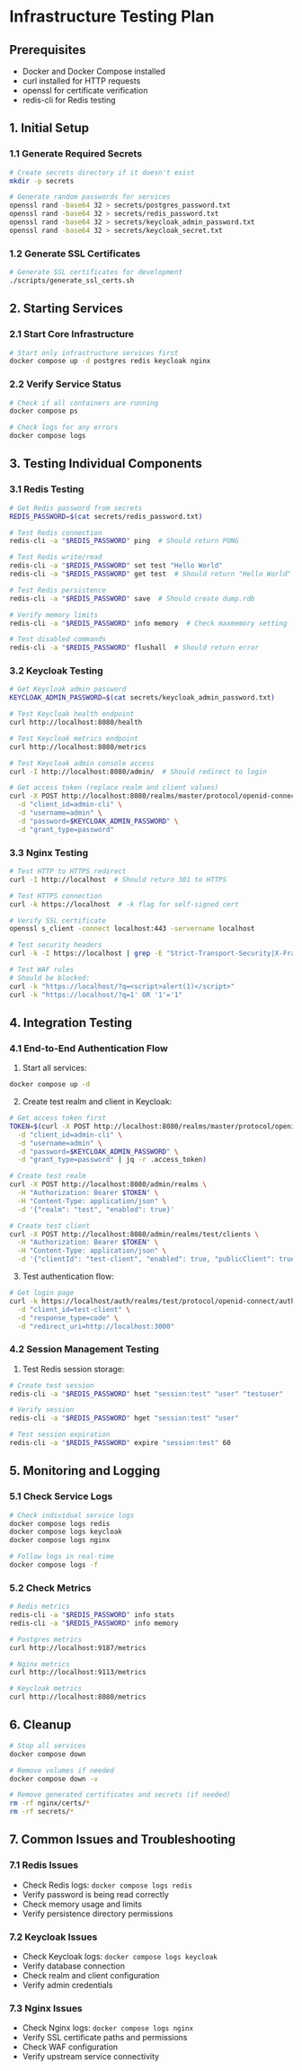# Infrastructure Testing Plan

## Prerequisites
- Docker and Docker Compose installed
- curl installed for HTTP requests
- openssl for certificate verification
- redis-cli for Redis testing

## 1. Initial Setup

### 1.1 Generate Required Secrets
```bash
# Create secrets directory if it doesn't exist
mkdir -p secrets

# Generate random passwords for services
openssl rand -base64 32 > secrets/postgres_password.txt
openssl rand -base64 32 > secrets/redis_password.txt
openssl rand -base64 32 > secrets/keycloak_admin_password.txt
openssl rand -base64 32 > secrets/keycloak_secret.txt
```

### 1.2 Generate SSL Certificates
```bash
# Generate SSL certificates for development
./scripts/generate_ssl_certs.sh
```

## 2. Starting Services

### 2.1 Start Core Infrastructure
```bash
# Start only infrastructure services first
docker compose up -d postgres redis keycloak nginx
```

### 2.2 Verify Service Status
```bash
# Check if all containers are running
docker compose ps

# Check logs for any errors
docker compose logs
```

## 3. Testing Individual Components

### 3.1 Redis Testing
```bash
# Get Redis password from secrets
REDIS_PASSWORD=$(cat secrets/redis_password.txt)

# Test Redis connection
redis-cli -a "$REDIS_PASSWORD" ping  # Should return PONG

# Test Redis write/read
redis-cli -a "$REDIS_PASSWORD" set test "Hello World"
redis-cli -a "$REDIS_PASSWORD" get test  # Should return "Hello World"

# Test Redis persistence
redis-cli -a "$REDIS_PASSWORD" save  # Should create dump.rdb

# Verify memory limits
redis-cli -a "$REDIS_PASSWORD" info memory  # Check maxmemory setting

# Test disabled commands
redis-cli -a "$REDIS_PASSWORD" flushall  # Should return error
```

### 3.2 Keycloak Testing
```bash
# Get Keycloak admin password
KEYCLOAK_ADMIN_PASSWORD=$(cat secrets/keycloak_admin_password.txt)

# Test Keycloak health endpoint
curl http://localhost:8080/health

# Test Keycloak metrics endpoint
curl http://localhost:8080/metrics

# Test Keycloak admin console access
curl -I http://localhost:8080/admin/  # Should redirect to login

# Get access token (replace realm and client values)
curl -X POST http://localhost:8080/realms/master/protocol/openid-connect/token \
  -d "client_id=admin-cli" \
  -d "username=admin" \
  -d "password=$KEYCLOAK_ADMIN_PASSWORD" \
  -d "grant_type=password"
```

### 3.3 Nginx Testing
```bash
# Test HTTP to HTTPS redirect
curl -I http://localhost  # Should return 301 to HTTPS

# Test HTTPS connection
curl -k https://localhost  # -k flag for self-signed cert

# Verify SSL certificate
openssl s_client -connect localhost:443 -servername localhost

# Test security headers
curl -k -I https://localhost | grep -E "Strict-Transport-Security|X-Frame-Options|X-Content-Type-Options"

# Test WAF rules
# Should be blocked:
curl -k "https://localhost/?q=<script>alert(1)</script>"
curl -k "https://localhost/?q=1' OR '1'='1"
```

## 4. Integration Testing

### 4.1 End-to-End Authentication Flow
1. Start all services:
```bash
docker compose up -d
```

2. Create test realm and client in Keycloak:
```bash
# Get access token first
TOKEN=$(curl -X POST http://localhost:8080/realms/master/protocol/openid-connect/token \
  -d "client_id=admin-cli" \
  -d "username=admin" \
  -d "password=$KEYCLOAK_ADMIN_PASSWORD" \
  -d "grant_type=password" | jq -r .access_token)

# Create test realm
curl -X POST http://localhost:8080/admin/realms \
  -H "Authorization: Bearer $TOKEN" \
  -H "Content-Type: application/json" \
  -d '{"realm": "test", "enabled": true}'

# Create test client
curl -X POST http://localhost:8080/admin/realms/test/clients \
  -H "Authorization: Bearer $TOKEN" \
  -H "Content-Type: application/json" \
  -d '{"clientId": "test-client", "enabled": true, "publicClient": true, "redirectUris": ["*"]}'
```

3. Test authentication flow:
```bash
# Get login page
curl -k https://localhost/auth/realms/test/protocol/openid-connect/auth \
  -d "client_id=test-client" \
  -d "response_type=code" \
  -d "redirect_uri=http://localhost:3000"
```

### 4.2 Session Management Testing
1. Test Redis session storage:
```bash
# Create test session
redis-cli -a "$REDIS_PASSWORD" hset "session:test" "user" "testuser"

# Verify session
redis-cli -a "$REDIS_PASSWORD" hget "session:test" "user"

# Test session expiration
redis-cli -a "$REDIS_PASSWORD" expire "session:test" 60
```

## 5. Monitoring and Logging

### 5.1 Check Service Logs
```bash
# Check individual service logs
docker compose logs redis
docker compose logs keycloak
docker compose logs nginx

# Follow logs in real-time
docker compose logs -f
```

### 5.2 Check Metrics
```bash
# Redis metrics
redis-cli -a "$REDIS_PASSWORD" info stats
redis-cli -a "$REDIS_PASSWORD" info memory

# Postgres metrics
curl http://localhost:9187/metrics

# Nginx metrics
curl http://localhost:9113/metrics

# Keycloak metrics
curl http://localhost:8080/metrics
```

## 6. Cleanup
```bash
# Stop all services
docker compose down

# Remove volumes if needed
docker compose down -v

# Remove generated certificates and secrets (if needed)
rm -rf nginx/certs/*
rm -rf secrets/*
```

## 7. Common Issues and Troubleshooting

### 7.1 Redis Issues
- Check Redis logs: `docker compose logs redis`
- Verify password is being read correctly
- Check memory usage and limits
- Verify persistence directory permissions

### 7.2 Keycloak Issues
- Check Keycloak logs: `docker compose logs keycloak`
- Verify database connection
- Check realm and client configuration
- Verify admin credentials

### 7.3 Nginx Issues
- Check Nginx logs: `docker compose logs nginx`
- Verify SSL certificate paths and permissions
- Check WAF configuration
- Verify upstream service connectivity 